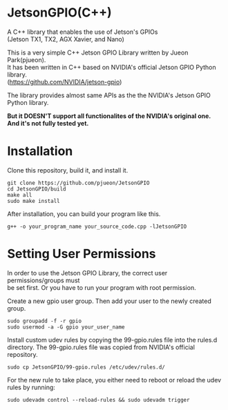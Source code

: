 # JetsonGPIO(C++)
A C++ library that enables the use of Jetson's GPIOs  
(Jetson TX1, TX2, AGX Xavier, and Nano)
  
This is a very simple C++ Jetson GPIO Library written by Jueon Park(pjueon).   
It has been written in C++ based on NVIDIA's official Jetson GPIO Python library.  
(https://github.com/NVIDIA/jetson-gpio)
  
The library provides almost same APIs as the the NVIDIA's Jetson GPIO Python library.
  
**But it DOESN'T support all functionalites of the NVIDIA's original one.   
And it's not fully tested yet.**  
  
# Installation
Clone this repository, build it, and install it.
```
git clone https://github.com/pjueon/JetsonGPIO
cd JetsonGPIO/build
make all
sudo make install
```

After installation, you can build your program like this.
```
g++ -o your_program_name your_source_code.cpp -lJetsonGPIO 
```


# Setting User Permissions

In order to use the Jetson GPIO Library, the correct user permissions/groups must  
be set first. Or you have to run your program with root permission.    
  
Create a new gpio user group. Then add your user to the newly created group.  
```
sudo groupadd -f -r gpio
sudo usermod -a -G gpio your_user_name
```
Install custom udev rules by copying the 99-gpio.rules file into the rules.d  
directory. The 99-gpio.rules file was copied from NVIDIA's official repository.  
  
```
sudo cp JetsonGPIO/99-gpio.rules /etc/udev/rules.d/
```
  
For the new rule to take place, you either need to reboot or reload the udev
rules by running:
```
sudo udevadm control --reload-rules && sudo udevadm trigger
```
  
